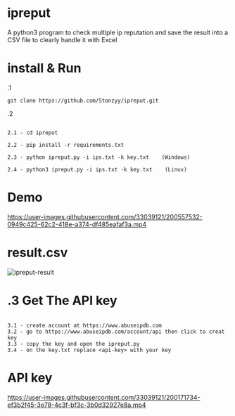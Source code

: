 # ipreput
A python3 program to check multiple ip reputation and save the result into a CSV file to clearly handle it with Excel

# install & Run

.1
 ```
 git clone https://github.com/Stonzyy/ipreput.git
 
 ```
 
.2

```

2.1 - cd ipreput 

2.2 - pip install -r requirements.txt

2.3 - python ipreput.py -i ips.txt -k key.txt    (Windows)

2.4 - python3 ipreput.py -i ips.txt -k key.txt    (Linux)

```
# Demo

https://user-images.githubusercontent.com/33039121/200557532-0949c425-62c2-418e-a374-df485eafaf3a.mp4


# result.csv

![ipreput-result](https://user-images.githubusercontent.com/33039121/200705132-4888695a-feb9-45d6-930e-637c548d0a5b.PNG)



# .3 Get The API key 

```

3.1 - create account at https://www.abuseipdb.com
3.2 - go to https://www.abuseipdb.com/account/api then click to creat key
3.3 - copy the key and open the ipreput.py
3.4 - on the key.txt replace <api-key> with your key

```
# API key 

https://user-images.githubusercontent.com/33039121/200171734-ef3b2f45-3e78-4c3f-bf3c-3b0d32927e8a.mp4

